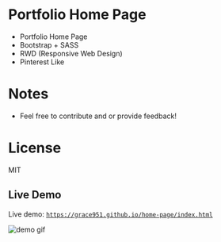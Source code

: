 # Portfolio Home Page
* Portfolio Home Page
* Bootstrap + SASS 
* RWD (Responsive Web Design)
* Pinterest Like 

# Notes
* Feel free to contribute and or provide feedback!   

# License
MIT

## Live Demo 
Live demo: [`https://grace951.github.io/home-page/index.html`](https://grace951.github.io/home-page/index.html)

![demo gif](https://github.com/Grace951/home-page/raw/master/screenshot.png)

